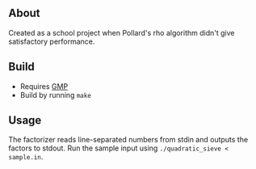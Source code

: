 About
-----
Created as a school project when Pollard's rho algorithm didn't give satisfactory performance.

Build
-----
* Requires [GMP](http://gmplib.org/)
* Build by running `make`

Usage
-----
The factorizer reads line-separated numbers from stdin and outputs the factors to stdout. Run the sample input using `./quadratic_sieve < sample.in`.
